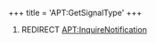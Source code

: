 +++
title = 'APT:GetSignalType'
+++

1.  REDIRECT
    [<APT:InquireNotification>](APT:InquireNotification "wikilink")
